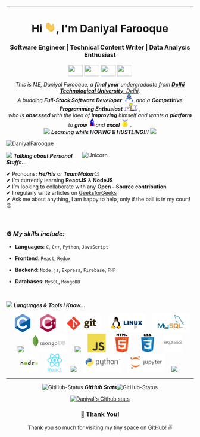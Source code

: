 <hr>
<h1 align="center">Hi <img src="https://github.com/DaniyalFarooque/DaniyalFarooque/blob/master/Assets/Hi.gif" width="30px">, I'm Daniyal Farooque</h1>
<h3 align="center">Software Engineer | Technical Content Writer | Data Analysis Enthusiast</h3>
<p align="center">
  <a href="https://www.linkedin.com/in/daniyal-farooque-a831b7196/" target="blank"><img align="center" src="https://cdn.jsdelivr.net/npm/simple-icons@3.0.1/icons/linkedin.svg"  height="30" width="40" /></a>
  <a href="https://www.hackerrank.com/decodefreak" target="blank"><img align="center" src="https://cdn.jsdelivr.net/npm/simple-icons@3.0.1/icons/hackerrank.svg" height="30" width="40" /></a>
  <a href="https://auth.geeksforgeeks.org/user/danf7861/profile" target="blank"><img align="center" src="https://cdn.jsdelivr.net/npm/simple-icons@3.0.1/icons/geeksforgeeks.svg" height="30" width="40" /></a>
  <a href = "mailto: danfse049@gmail.com"><img align="center" src="https://simpleicons.org/icons/gmail.svg" height="30" width="40" /></a>
</p>

<p align="center">
  <em>
    This is ME, Daniyal Farooque, a <b>final year</b> undergraduate from <a href="http://dtu.ac.in/"> <b>Delhi Technological University</b>, Delhi</a>. <br>
    A budding <b>Full-Stack Software Developer</b> <img src="https://github.com/DaniyalFarooque/DaniyalFarooque/blob/master/Assets/Developer.gif" width="30px"> and a <b>Competitive Programming Enthusiast</b>&nbsp;<img src="https://github.com/DaniyalFarooque/DaniyalFarooque/blob/master/Assets/Designer.gif" width="36px">&nbsp,<br>who is <b>obsessed</b>
    with the idea of <b>improving</b> himself and wants a <b>platform</b> to 
    <b>grow</b> <img src="https://github.com/DaniyalFarooque/DaniyalFarooque/blob/master/Assets/Rocket.gif" width="18px">and 
    <b>excel</b> <img src="https://github.com/DaniyalFarooque/DaniyalFarooque/blob/master/Assets/Medal.gif" width="20px">&nbsp.
  </em> 
  <br>
  <img src="https://media.giphy.com/media/VgCDAzcKvsR6OM0uWg/giphy.gif" width="50" /> <b><i>Learning while HOPING & HUSTLING!!!</i></b> <img src="https://media.giphy.com/media/7j2hfyeVcDtf2/giphy.gif" width="50" />
</p>

<p align="left"> <img src="https://komarev.com/ghpvc/?username=DaniyalFarooque&label=Profile%20views&color=0e75b6&style=flat" alt="DaniyalFarooque" /> </p>
<img align="right" width=300px alt="Unicorn" src="https://media.giphy.com/media/3ohs4BSacFKI7A717y/giphy.gif" />

<img src="https://media.giphy.com/media/ObNTw8Uzwy6KQ/giphy.gif" width="30px">&nbsp;***Talking about Personal Stuffs...***

✔ Pronouns: ***He/His*** or ***TeamMaker***😉 <br>
✔ I’m currently learning **ReactJS** & **NodeJS**<br>
✔ I’m looking to collaborate with any **Open - Source contribution**<br>
✔ I regularly write articles on [GeeksforGeeks](https://auth.geeksforgeeks.org/user/danf7861/articles) <br>
✔ Ask me about anything, I am happy to help, only if the ball is in my court!😉<br><br><br>
 
### :gear: ***My skills include:***

- **Languages**: `C`, `C++`, `Python`, `JavaScript`

- **Frontend**: `React`, `Redux`

- **Backend**: `Node.js`, `Express`, `Firebase`, `PHP`

- **Databases**: `MySQL`, `MongoDB`

<!-- - **Testing frameworks**: `Selenium`, `Jmeter`, `Locust` -->

<!-- - **Technical Practices**:  -->
<br>

<img src="https://media.giphy.com/media/ObNTw8Uzwy6KQ/giphy.gif" width="30px">&nbsp;***Languages & Tools I Know...***
<p align="center">
  <code> <img height="50" src="https://raw.githubusercontent.com/devicons/devicon/master/icons/c/c-original.svg"> </code>
  <code> <img height="50" src="https://raw.githubusercontent.com/devicons/devicon/master/icons/cplusplus/cplusplus-original.svg"> </code>
  <code> <img height="50" src="https://github.com/DaniyalFarooque/DaniyalFarooque/blob/master/Assets//git.svg"> </code>
  <code> <img height="50" src="https://github.com/DaniyalFarooque/DaniyalFarooque/blob/master/Assets//linux-ar21.svg"> </code>
  <code> <img height="50" src="https://github.com/DaniyalFarooque/DaniyalFarooque/blob/master/Assets//mysql-ar21.svg"> </code>
  <code> <img height="50" src="https://cdn.jsdelivr.net/npm/simple-icons@3.0.1/icons/firebase.svg"> </code>
  <code> <img height="50" src="https://github.com/DaniyalFarooque/DaniyalFarooque/blob/master/Assets//mongodb-ar21.svg"> </code>
  <code> <img height="50" src="https://cdn.jsdelivr.net/npm/simple-icons@3.0.1/icons/php.svg"> </code>
  <code> <img height="50" src="https://raw.githubusercontent.com/devicons/devicon/master/icons/javascript/javascript-original.svg"> </code>
  <code> <img height="50" src="https://github.com/DaniyalFarooque/DaniyalFarooque/blob/master/Assets//html5.svg"> </code>
  <code> <img height="50" src="https://raw.githubusercontent.com/devicons/devicon/master/icons/css3/css3-original-wordmark.svg"> </code>
  <code> <img height="50" src="https://raw.githubusercontent.com/devicons/devicon/master/icons/express/express-original-wordmark.svg"> </code>
  <code> <img height="50" src="https://raw.githubusercontent.com/devicons/devicon/master/icons/nodejs/nodejs-original-wordmark.svg"> </code>
  <code> <img height="50" src="https://raw.githubusercontent.com/devicons/devicon/master/icons/react/react-original-wordmark.svg"> </code>
  <code> <img height="50" src="https://cdn.jsdelivr.net/npm/simple-icons@3.0.1/icons/visualstudiocode.svg"> </code>
  <code> <img height="50" src="https://github.com/DaniyalFarooque/DaniyalFarooque/blob/master/Assets/python-icon.svg"> </code> 
  <code> <img height="50" src="https://github.com/DaniyalFarooque/DaniyalFarooque/blob/master/Assets//jp.svg"> </code>
  <code> <img height="50" src="https://upload.wikimedia.org/wikipedia/commons/1/1d/PyCharm_Icon.svg"> </code>
</p>

<hr>

<p align="center">
  <img src="https://media.giphy.com/media/8UHRm5oY4k4FDxq5QG/giphy.gif" width="30px" alt="GitHub-Status"/>&nbsp;<i><b>GitHub Stats</b></i><img src="https://media.giphy.com/media/8UHRm5oY4k4FDxq5QG/giphy.gif" width="30px" alt="GitHub-Status"/>
</p>

<span align="center">

[![Daniyal's Github stats](https://github-readme-stats.vercel.app/api?username=DaniyalFarooque&bg_color=30,e96443,904e95&title_color=fff&text_color=fff&show_icons=true)](https://github.com/DaniyalFarooque/)
</span>

<!-- [![Top Langs](https://github-readme-stats.vercel.app/api/top-langs/?username=DaniyalFarooque&bg_color=30,e96443,904e95&title_color=fff&text_color=fff)](https://github.com/DaniyalFarooque) -->


### 🤗 Thank You!

Thank you so much for visiting my tiny space on [GitHub](https://github.com/DaniyalFarooque?tab=repositories)! ✌️
